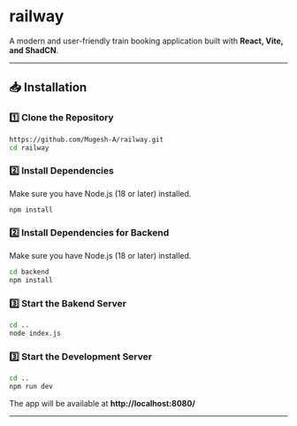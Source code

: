 # railway

A modern and user-friendly train booking application built with **React, Vite, and ShadCN**.

---

## 📥 Installation

### 1️⃣ Clone the Repository
```sh
https://github.com/Mugesh-A/railway.git
cd railway
```

### 2️⃣ Install Dependencies
Make sure you have Node.js (18 or later) installed.

```sh
npm install
```

### 2️⃣ Install Dependencies for Backend
Make sure you have Node.js (18 or later) installed.

```sh
cd backend
npm install
```
### 3️⃣ Start the Bakend Server
```sh
cd ..
node index.js
```
### 3️⃣ Start the Development Server
```sh
cd ..
npm run dev
```
The app will be available at **http://localhost:8080/** 

---

